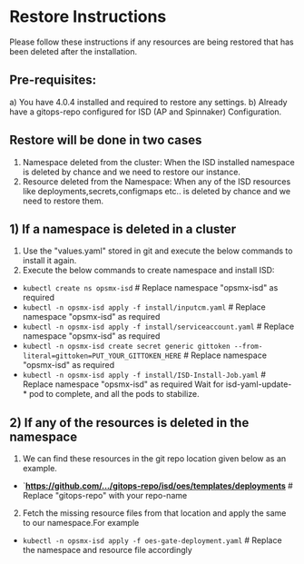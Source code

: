 # Restore Instructions

Please follow these instructions if any resources are being restored that has been deleted after the installation.

## Pre-requisites:

a) You have 4.0.4 installed and required to restore any settings.
b) Already have a gitops-repo configured for ISD (AP and Spinnaker) Configuration.

## Restore will be done in two cases
1. Namespace deleted from the cluster: When the ISD installed namespace is deleted by chance and we need to restore our instance.
2. Resource deleted from the Namespace: When any of the ISD resources like deployments,secrets,configmaps etc.. is deleted by chance and we need to restore them.

## 1) If a namespace is deleted in a cluster

1. Use the "values.yaml" stored in git and execute the below commands to install it again.
2. Execute the below commands to create namespace and install ISD:
- `kubectl create ns opsmx-isd` # Replace namespace "opsmx-isd" as required
- `kubectl -n opsmx-isd apply -f install/inputcm.yaml` # Replace namespace "opsmx-isd" as required
- `kubectl -n opsmx-isd apply -f install/serviceaccount.yaml` # Replace namespace "opsmx-isd" as required
- `kubectl -n opsmx-isd create secret generic gittoken --from-literal=gittoken=PUT_YOUR_GITTOKEN_HERE` # Replace namespace "opsmx-isd" as required
- `kubectl -n opsmx-isd apply -f install/ISD-Install-Job.yaml` # Replace namespace "opsmx-isd" as required
   Wait for isd-yaml-update-* pod to complete, and all the pods to stabilize.

## 2) If any of the resources is deleted in the namespace

1. We can find these resources in the git repo location given below as an example.
-  `**https://github.com/.../gitops-repo/isd/oes/templates/deployments** # Replace "gitops-repo" with your repo-name
2. Fetch the missing resource files from that location and apply the same to our namespace.For example
-  `kubectl -n opsmx-isd apply -f oes-gate-deployment.yaml` # Replace the namespace and resource file accordingly








